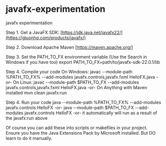 # javafx-experimentation
javafx experimentation

Step 1. Get a JavaFX SDK: [https://jdk.java.net/javafx22/](https://gluonhq.com/products/javafx/)

Step 2. Download Apache Maven [https://maven.apache.org/]
        
Step 3. Set the PATH_TO_FX environment variable (Use the Search in Windows if you have too)
        export PATH_TO_FX=path/to/javafx-sdk-22.0.1/lib
        
Step 4. Compile your code
        On Windows:
        javac --module-path %PATH_TO_FX% --add-modules javafx.controls,javafx.fxml HelloFX.java
        -or-
        On Linux:
        javac --module-path $PATH_TO_FX --add-modules javafx.controls,javafx.fxml HelloFX.java
        -or-
        On Anything with Maven installed
        mvn clean javafx:run
        
Step 4. Run your code
        java --module-path %PATH_TO_FX% --add-modules javafx.controls HelloFX
        -or-
        java --module-path $PATH_TO_FX --add-modules javafx.controls HelloFX
        -or-
        it automatically will run as a result of the javafx:run above

Of course you can add these into scripts or makefiles in your project. Ensure you have the Java Extensions Pack by Microsoft installed.
But DO learn to do it manually.


